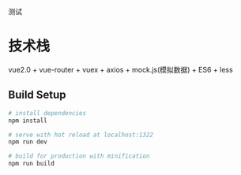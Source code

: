 测试

# 技术栈

vue2.0 + vue-router + vuex + axios + mock.js(模拟数据) + ES6 + less

## Build Setup

``` bash
# install dependencies
npm install

# serve with hot reload at localhost:1322
npm run dev

# build for production with minification
npm run build
